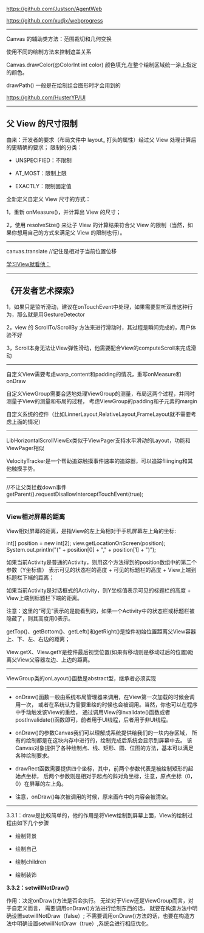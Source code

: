 
https://github.com/Justson/AgentWeb

https://github.com/xudjx/webprogress

---

Canvas 的辅助类方法：范围裁切和几何变换

使用不同的绘制方法来控制遮盖关系

Canvas.drawColor(@ColorInt int color) 颜色填充,在整个绘制区域统一涂上指定的颜色。

drawPath() 一般是在绘制组合图形时才会用到的

https://github.com/HusterYP/UI

---

## 父 View 的尺寸限制

由来：开发者的要求（布局文件中 layout_ 打头的属性）经过父 View 处理计算后的更精确的要求；
限制的分类：

- UNSPECIFIED：不限制

- AT_MOST：限制上限

- EXACTLY：限制固定值

全新定义自定义 View 尺寸的方式：

1，重新 onMeasure()，并计算出 View 的尺寸；

2，使用 resolveSize() 来让子 View 的计算结果符合父 View 的限制（当然，如果你想用自己的方式来满足父 View 的限制也行）。

---

canvas.translate //记住是相对于当前位置位移

[学习View就看他：](http://www.gcssloop.com/customview/CustomViewIndex/)

---

## 《开发者艺术探索》

1，如果只是监听滑动，建议在onTouchEvent中处理，如果需要监听双击这种行为，那么就是用GestureDetector

2，view 的 ScrollTo/ScrollBy 方法来进行滑动时，其过程是瞬间完成的，用户体验不好

3，Scroll本身无法让View弹性滑动，他需要配合View的computeScroll来完成滑动

---

自定义View需要考虑warp_content和padding的情况，重写onMeasure和onDraw

自定义ViewGroup需要合适地处理ViewGroup的测量，布局这两个过程，并同时测量子View的测量和布局的过程，
考虑ViewGroup的padding和子元素的margin

自定义系统的控件（比如LinnerLayout,RelativeLayout,FrameLayout就不需要考虑上面的情况）

---

LibHorizontalScrollViewEx类似于ViewPager支持水平滑动的Layout，功能和ViewPager相似

VelocityTracker是一个帮助追踪触摸事件速率的追踪器，可以追踪fliinging和其他触摸手势。

---

//不让父类拦截down事件
getParent().requestDisallowInterceptTouchEvent(true);

---

### View相对屏幕的距离

View相对屏幕的距离，是指View的左上角相对于手机屏幕左上角的坐标:

int[] position = new int[2];
view.getLocationOnScreen(position);
System.out.println("(" + position[0] + "," + position[1] + ")");

如果当前Activity是普通的Activity，则用这个方法得到的position数组中的第二个参数（Y坐标值）
表示可见的状态栏的高度 + 可见的标题栏的高度 + View上端到标题栏下端的距离；

如果当前Activity是对话框式的Activity，则Y坐标值表示可见的标题栏的高度 + View上端到标题栏下端的距离。

注意：这里的“可见”表示的是能看到的，如果一个Activity中的状态栏或标题栏被隐藏了，则其高度用0表示。

getTop()、getBottom()、getLeft()和getRight()是控件初始位置距离父View容器上、下、左、右边的距离；

View.getX、View.getY是控件最后视觉位置(如果有移动则是移动过后的位置)距离父View父容器左边、上边的距离。

---

ViewGroup类的onLayout()函数是abstract型，继承者必须实现

---

- onDraw()函数一般由系统布局管理器来调用，在View第一次加载的时候会调用一次，
或者在系统认为需要重绘的时候也会被调用。当然，你也可以在程序中手动触发该View的重绘，
通过调用View的invalidate()函数或者postInvalidate()函数即可，前者用于UI线程，后者用于非UI线程。

- onDraw()的参数Canvas我们可以理解成系统提供给我们的一块内存区域，
所有的绘制都是在这块内存中进行的，绘制完成后系统会显示到屏幕中去。
该Canvas对象提供了各种绘制点、线、矩形、圆、位图的方法，基本可以满足各种绘制要求。

- drawRect函数需要提供四个坐标，其中，前两个参数代表是被绘制矩形的起始点坐标，
后两个参数则是相对于起点的斜对角坐标，注意，原点坐标（0，0）在屏幕的左上角。

- 注意，onDraw()每次被调用的时候，原来画布中的内容会被清空。

---

3.3.1：draw是比較简单的，他的作用是将View绘制到屏幕上面，View的绘制过程由如下几个步骤

- 绘制背景

- 绘制自己

- 绘制children

- 绘制装饰

**3.3.2：setwilINotDraw()**

作用：决定onDraw()方法是否会执行。
无论对于View还是ViewGroup而言，对于自定义而言，
需要调用onDraw()方法进行绘制东西的话，
就要在构造方法中明确设置setwilINotDraw（false）;
不需要调用onDraw()方法的话，也要在构造方法中明确设置setwilINotDraw（true）,系统会进行相应优化。








































































